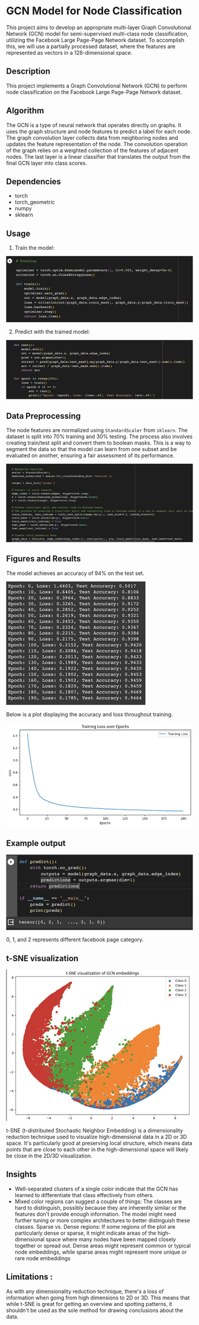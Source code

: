 # GCN Model for Node Classification
This project aims to develop an appropriate multi-layer Graph Convolutional Network (GCN) model for semi-supervised multi-class node classification, utilizing the Facebook Large Page-Page Network dataset. To accomplish this, we will use a partially processed dataset, where the features are represented as vectors in a 128-dimensional space.

## Description
This project implements a Graph Convolutional Network (GCN) to perform node classification on the Facebook Large Page-Page Network dataset.

## Algorithm
The GCN is a type of neural network that operates directly on graphs. It uses the graph structure and node features to predict a label for each node. The graph convolution layer collects data from neighboring nodes and updates the feature representation of the node. The convolution operation of the graph relies on a weighted collection of the features of adjacent nodes. The last layer is a linear classifier that translates the output from the final GCN layer into class scores.

## Dependencies
- torch
- torch_geometric
- numpy
- sklearn

## Usage
1. Train the model:

![Train.PY](TrainPY.png)

2. Predict with the trained model:

![Predict.py](Predictjpg.jpg)

## Data Preprocessing
The node features are normalized using `StandardScaler` from `sklearn`. The dataset is split into 70% training and 30% testing. The process also involves creating train/test split and convert them to boolean masks. This is a way to segment the data so that the model can learn from one subset and be evaluated on another, ensuring a fair assessment of its performance.

![Dataset.py](Dataset.jpg)

## Figures and Results
The model achieves an accuracy of 94% on the test set.

![Results](TrainResult.png)

Below is a plot displaying the accuracy and loss throughout training.

![Loss and Acurracy Plot based on number of Epochs](LossAndAcc.png)

## Example output

![Predict Output](PredictOutput.png)

0, 1, and 2 represents different facebook page category.

## t-SNE visualization

![t-SNE of GCN embeddings](tSNE.png)

t-SNE (t-distributed Stochastic Neighbor Embedding) is a dimensionality reduction technique used to visualize high-dimensional data in a 2D or 3D space. It's particularly good at preserving local structure, which means data points that are close to each other in the high-dimensional space will likely be close in the 2D/3D visualization.

## Insights
-	Well-separated clusters of a single color indicate that the GCN has learned to differentiate that class effectively from others.
-	Mixed color regions can suggest a couple of things: The classes are hard to distinguish, possibly because they are inherently similar or the features don't provide enough information. The model might need further tuning or more complex architectures to better distinguish these classes. Sparse vs. Dense regions: If some regions of the plot are particularly dense or sparse, it might indicate areas of the high-dimensional space where many nodes have been mapped closely together or spread out. Dense areas might represent common or typical node embeddings, while sparse areas might represent more unique or rare node embeddings

## Limitations :
As with any dimensionality reduction technique, there's a loss of information when going from high dimensions to 2D or 3D. This means that while t-SNE is great for getting an overview and spotting patterns, it shouldn't be used as the sole method for drawing conclusions about the data.